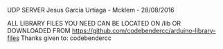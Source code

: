 UDP SERVER Jesus Garcia Urtiaga - Mcklem - 28/08/2016


ALL LIBRARY FILES YOU NEED CAN BE LOCATED ON /lib OR DOWNLOADED FROM https://github.com/codebendercc/arduino-library-files
Thanks given to: 
codebendercc
